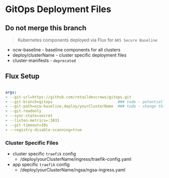 # GitOps Deployment Files

## Do not merge this branch

> Kubernetes components deployed via Flux for `AKS Secure Baseline`

- ocw-baseline - baseline components for all clusters
- deploy/clusterName - cluster specific deployment files
- cluster-manifests - `deprecated`

## Flux Setup

```yaml

args:
- --git-url=https://github.com/retaildevcrews/gitops.git
- --git-branch=gitops                             ### todo - potentially change this
- --git-path=ocw-baseline,deploy/yourClusterName  ### todo - change this
- --git-readonly
- --sync-state=secret
- --listen-metrics=:3031
- --git-timeout=30s
- --registry-disable-scanning=true


```

### Cluster Specific Files

- cluster specific `traefik` config
  - /deploy/yourClusterName/ingress/traefik-config.yaml
- app specific `traefik` config
  - /deploy/yourClusterName/ngsa/ngsa-ingress.yaml
